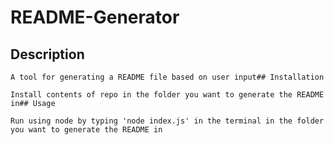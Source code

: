 # README-Generator 
## Description 

    A tool for generating a README file based on user input## Installation 

    Install contents of repo in the folder you want to generate the README in## Usage 

    Run using node by typing 'node index.js' in the terminal in the folder you want to generate the README in